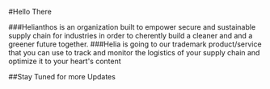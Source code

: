 #Hello There

###Helianthos is an organization built to empower secure and sustainable supply chain for industries in order to cherently build a cleaner and and a greener future together. 
###Helia is going to our trademark product/service that you can use to track and monitor the logistics of your supply chain and optimize it to your heart's content


##Stay Tuned for more Updates

